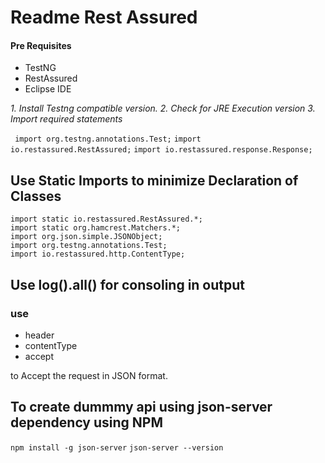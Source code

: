 # Readme Rest Assured

#### Pre Requisites

- TestNG
- RestAssured
- Eclipse IDE

*1. Install Testng compatible version.*
*2. Check for JRE Execution version*
*3. Import required statements*

` import org.testng.annotations.Test;`
`import io.restassured.RestAssured;`
`import io.restassured.response.Response;`


## Use Static Imports to minimize Declaration of Classes

```
import static io.restassured.RestAssured.*;
import static org.hamcrest.Matchers.*;
import org.json.simple.JSONObject;
import org.testng.annotations.Test;
import io.restassured.http.ContentType;

```

## Use log().all() for consoling in output

### use 

- header
- contentType
- accept 

to Accept the request in JSON format.


## To create dummmy api using json-server dependency using NPM

`npm install -g json-server`
`json-server --version`
